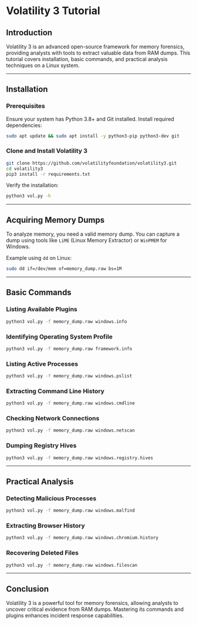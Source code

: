 # Volatility 3 Tutorial

## Introduction

Volatility 3 is an advanced open-source framework for memory forensics, providing analysts with tools to extract valuable data from RAM dumps. This tutorial covers installation, basic commands, and practical analysis techniques on a Linux system.

---

## Installation

### Prerequisites

Ensure your system has Python 3.8+ and Git installed. Install required dependencies:
```bash
sudo apt update && sudo apt install -y python3-pip python3-dev git
```

### Clone and Install Volatility 3

```bash
git clone https://github.com/volatilityfoundation/volatility3.git
cd volatility3
pip3 install -r requirements.txt
```

Verify the installation:
```bash
python3 vol.py -h
```

---

## Acquiring Memory Dumps

To analyze memory, you need a valid memory dump. You can capture a dump using tools like `LiME` (Linux Memory Extractor) or `WinPMEM` for Windows.

Example using `dd` on Linux:
```bash
sudo dd if=/dev/mem of=memory_dump.raw bs=1M
```

---

## Basic Commands

### Listing Available Plugins

```bash
python3 vol.py -f memory_dump.raw windows.info
```

### Identifying Operating System Profile

```bash
python3 vol.py -f memory_dump.raw framework.info
```

### Listing Active Processes

```bash
python3 vol.py -f memory_dump.raw windows.pslist
```

### Extracting Command Line History

```bash
python3 vol.py -f memory_dump.raw windows.cmdline
```

### Checking Network Connections

```bash
python3 vol.py -f memory_dump.raw windows.netscan
```

### Dumping Registry Hives

```bash
python3 vol.py -f memory_dump.raw windows.registry.hives
```

---

## Practical Analysis

### Detecting Malicious Processes

```bash
python3 vol.py -f memory_dump.raw windows.malfind
```

### Extracting Browser History

```bash
python3 vol.py -f memory_dump.raw windows.chromium.history
```

### Recovering Deleted Files

```bash
python3 vol.py -f memory_dump.raw windows.filescan
```

---

## Conclusion

Volatility 3 is a powerful tool for memory forensics, allowing analysts to uncover critical evidence from RAM dumps. Mastering its commands and plugins enhances incident response capabilities.
